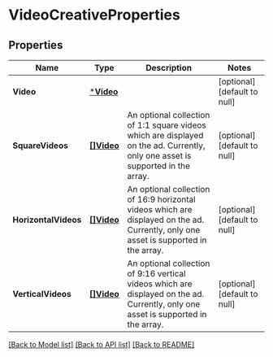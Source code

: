 # VideoCreativeProperties

## Properties
Name | Type | Description | Notes
------------ | ------------- | ------------- | -------------
**Video** | [***Video**](Video.md) |  | [optional] [default to null]
**SquareVideos** | [**[]Video**](Video.md) | An optional collection of 1:1 square videos which are displayed on the ad. Currently, only one asset is supported in the array. | [optional] [default to null]
**HorizontalVideos** | [**[]Video**](Video.md) | An optional collection of 16:9 horizontal videos which are displayed on the ad. Currently, only one asset is supported in the array. | [optional] [default to null]
**VerticalVideos** | [**[]Video**](Video.md) | An optional collection of 9:16 vertical videos which are displayed on the ad. Currently, only one asset is supported in the array. | [optional] [default to null]

[[Back to Model list]](../README.md#documentation-for-models) [[Back to API list]](../README.md#documentation-for-api-endpoints) [[Back to README]](../README.md)

